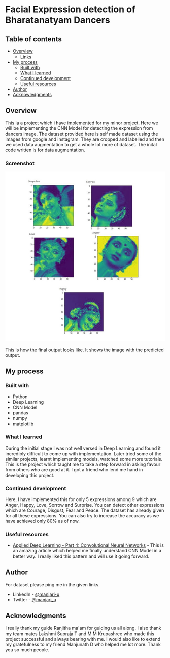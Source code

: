# Facial Expression detection of Bharatanatyam Dancers


## Table of contents

- [Overview](#overview)
  - [Links](#links)
- [My process](#my-process)
  - [Built with](#built-with)
  - [What I learned](#what-i-learned)
  - [Continued development](#continued-development)
  - [Useful resources](#useful-resources)
- [Author](#author)
- [Acknowledgments](#acknowledgments)


## Overview
This ia a project which i have implemented for my minor project.
Here we will be implementing the CNN Model for detecting the expression from dancers image.
The dataset provided here is self made dataset using the images from google and instagram.
They are cropped and labelled and then we used data augmentation to get a whole lot more of dataset.
The inital code written is for data augmentation.

### Screenshot

![](./screenshot.jpg)

This is how the final output looks like.
It shows the image with the predicted output.

## My process

### Built with

- Python
- Deep Learning
- CNN Model
- pandas
- numpy
- matplotlib


### What I learned
During the initial stage I was not well versed in Deep Learning and found it incredibly difficult to come up with implementation. Later tried some of the similar projects, learnt implementing models, watched some more tutorials.
This is the project which taught me to take a step forward in asking favour from others who are good at it. I got a friend who lend me hand in developing this project.


### Continued development

Here, I have implemented this for only 5 expressions among 9 which are Anger, Happy, Love, Sorrow and Surprise. You can detect other expressions which are Courage, Disgust, Fear and Peace.
The dataset has already given for all these expressions. You can also try to increase the accuracy as we have achieved only 80% as of now.

### Useful resources

- [Applied Deep Learning - Part 4: Convolutional Neural Networks](https://towardsdatascience.com/applied-deep-learning-part-4-convolutional-neural-networks-584bc134c1e2) - This is an amazing article which helped me finally understand CNN Model in a better way. I really liked this pattern and will use it going forward.


## Author

For dataset please ping me in the given links.

- LinkedIn - [@manjari-u](https://www.linkedin.com/in/manjari-u/)
- Twitter - [@manjari_u](https://www.twitter.com/manjari_u)


## Acknowledgments
I really thank my guide Ranjitha ma'am for guiding us all along.
I also thank my team mates Lakshmi Supraja T and M M Krupashree who made this project successful and always bearing with me.
I would also like to extend my gratefulness to my friend Manjunath D who helped me lot more.
Thank you so much people.
